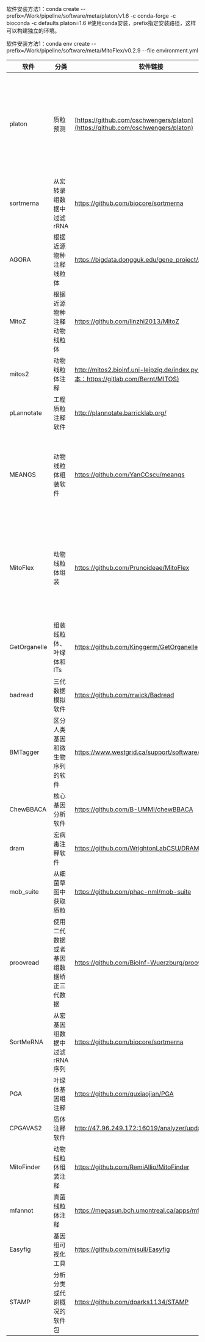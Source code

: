 软件安装方法1：conda create --prefix=/Work/pipeline/software/meta/platon/v1.6 -c conda-forge -c bioconda -c defaults platon=1.6 #使用conda安装，prefix指定安装路径，这样可以构建独立的环境。

软件安装方法1：conda env create --prefix=/Work/pipeline/software/meta/MitoFlex/v0.2.9 --file environment.yml

|软件|分类|软件链接|文章链接|说明|
|----|----|----|----|----|
|platon|质粒预测|[https://github.com/oschwengers/platon](https://github.com/oschwengers/platon)|https://www.ncbi.nlm.nih.gov/pmc/articles/PMC7660248/|通过验证，如果是比较新的质粒可能预测不出来，整体上效果还可以|
|sortmerna|从宏转录组数据中过滤 rRNA|https://github.com/biocore/sortmerna|https://pubmed.ncbi.nlm.nih.gov/23071270/||
|AGORA|根据近源物种注释线粒体|https://bigdata.dongguk.edu/gene_project/AGORA/|https://pubmed.ncbi.nlm.nih.gov/29617954/|在线|
|MitoZ|根据近源物种注释动物线粒体|https://github.com/linzhi2013/MitoZ|https://pubmed.ncbi.nlm.nih.gov/30864657/|部分物种效果不理想|
|mitos2|动物线粒体注释|http://mitos2.bioinf.uni-leipzig.de/index.py(本地版本：https://gitlab.com/Bernt/MITOS)||注释动物线粒体还可以|
|pLannotate|工程质粒注释软件|http://plannotate.barricklab.org/|https://www.ncbi.nlm.nih.gov/pmc/articles/PMC8262757/|在线|
|MEANGS|动物线粒体组装软件|https://github.com/YanCCscu/meangs|https://pubmed.ncbi.nlm.nih.gov/34941991/|通过测试组装效果很差，组装时间很长，没有我开发的好|
|MitoFlex|动物线粒体组装|https://github.com/Prunoideae/MitoFlex|https://pubmed.ncbi.nlm.nih.gov/33605414/|未测试，底层使用megahit组装，可能适合从宏基因组中组装出线粒体|
|GetOrganelle|组装线粒体、叶绿体和ITs|https://github.com/Kinggerm/GetOrganelle|https://genomebiology.biomedcentral.com/articles/10.1186/s13059-020-02153-6|有的物种组装的可以，有的组装的不好|
|badread|三代数据模拟软件|https://github.com/rrwick/Badread|||
|BMTagger|区分人类基因和微生物序列的软件|https://www.westgrid.ca/support/software/bmtagger|||
|ChewBBACA|核心基因分析软件|https://github.com/B-UMMI/chewBBACA|https://www.microbiologyresearch.org/content/journal/mgen/10.1099/mgen.0.000166||
|dram|宏病毒注释软件|https://github.com/WrightonLabCSU/DRAM|https://academic.oup.com/nar/article/48/16/8883/5884738||
|mob_suite|从细菌草图中获取质粒|https://github.com/phac-nml/mob-suite|https://www.ncbi.nlm.nih.gov/pmc/articles/PMC7660255/||
|proovread|使用二代数据或者基因组数据矫正三代数据|https://github.com/BioInf-Wuerzburg/proovread|https://academic.oup.com/bioinformatics/article/30/21/3004/2422147||
|SortMeRNA|从宏基因组数据中过滤rRNA序列|https://github.com/biocore/sortmerna||
|PGA|叶绿体基因组注释|https://github.com/quxiaojian/PGA|https://www.ncbi.nlm.nih.gov/pmc/articles/PMC6528300/||
|CPGAVAS2|质体注释软件| http://47.96.249.172:16019/analyzer/updateAnno|https://www.ncbi.nlm.nih.gov/pmc/articles/PMC6602467/||
|MitoFinder|动物线粒体组装注释|https://github.com/RemiAllio/MitoFinder|https://www.ncbi.nlm.nih.gov/pmc/articles/PMC7497042/||
|mfannot|真菌线粒体注释|https://megasun.bch.umontreal.ca/apps/mfannot/|https://www.frontiersin.org/articles/10.3389/fmicb.2021.647989/full||
|Easyfig|基因组可视化工具|https://github.com/mjsull/Easyfig|https://www.ncbi.nlm.nih.gov/pmc/articles/PMC3065679/|小基因组的共线性比价分析|
|STAMP|分析分类或代谢概况的软件包|https://github.com/dparks1134/STAMP|https://www.ncbi.nlm.nih.gov/pmc/articles/PMC3173459/||
